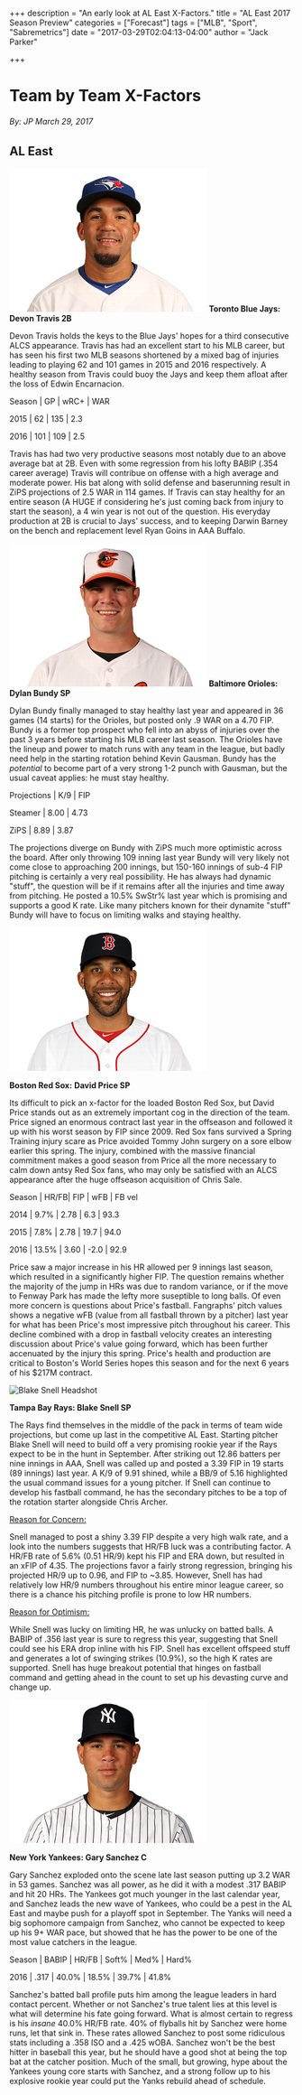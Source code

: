 +++ description = "An early look at AL East X-Factors." title = "AL East 2017 Season Preview" categories = ["Forecast"] tags = ["MLB", "Sport", "Sabremetrics"] date = "2017-03-29T02:04:13-04:00" author = "Jack Parker"

+++

# Team by Team X-Factors 

###### By: JP 	March 29, 2017

## AL East

![Devon Travis Headshot](/static/devonTravisHeadshot.png)
**Toronto Blue Jays: Devon Travis 2B**

Devon Travis holds the keys to the Blue Jays' hopes for a third consecutive ALCS appearance. Travis has had an excellent start to his MLB career, but has seen his first two MLB seasons shortened by a mixed bag of injuries leading to playing 62 and 101 games in 2015 and 2016 respectively. A healthy season from Travis could buoy the Jays and keep them afloat after the loss of Edwin Encarnacion.



Season | GP | wRC+ | WAR

2015 | 62 | 135 | 2.3

2016 | 101 | 109 | 2.5



Travis has had two very productive seasons most notably due to an above average bat at 2B. Even with some regression from his lofty BABIP (.354 career average) Travis will contribue on offense with a high average and moderate power. His bat along with solid defense and baserunning result in ZiPS projections of 2.5 WAR in 114 games. If Travis can stay healthy for an entire season (A HUGE if considering he's just coming back from injury to start the season), a 4 win year is not out of the question. His everyday production at 2B is crucial to Jays' success, and to keeping Darwin Barney on the bench and replacement level Ryan Goins in AAA Buffalo. 




![Dylan Bundy Headshot](/static/dylanBundyHeadshot.png)
**Baltimore Orioles: Dylan Bundy SP**

Dylan Bundy finally managed to stay healthy last year and appeared in 36 games (14 starts) for the Orioles, but posted only .9 WAR on a 4.70 FIP.  Bundy is a former top prospect who fell into an abyss of injuries over the past 3 years before starting his MLB career last season. The Orioles have the lineup and power to match runs with any team in the league, but badly need help in the starting rotation behind Kevin Gausman. Bundy has the *potential* to become part of a very strong 1-2 punch with Gausman, but the usual caveat applies: he must stay healthy. 



Projections | K/9 | FIP

Steamer | 8.00 | 4.73

ZiPS | 8.89 | 3.87



The projections diverge on Bundy with ZiPS much more optimistic across the board. After only throwing 109 inning last year Bundy will very likely not come close to approaching 200 innings, but 150-160 innings of sub-4 FIP pitching is certainly a very real possibility. He has always had dynamic "stuff", the question will be if it remains after all the injuries and time away from pitching. He posted a 10.5% SwStr% last year which is promising and supports a good K rate. Like many pitchers known for their dynamite "stuff" Bundy will have to focus on limiting walks and staying healthy. 


![David Price Headshot](/static/davidPriceHeadshot.png)

**Boston Red Sox:**  **David Price  SP**

Its difficult to pick an x-factor for the loaded Boston Red Sox, but David Price stands out as an extremely important cog in the direction of the team. Price signed an enormous contract last year in the offseason and followed it up with his worst season by FIP since 2009. Red Sox fans survived a Spring Training injury scare as Price avoided Tommy John surgery on a sore elbow earlier this spring. The injury, combined with the massive financial commitment makes a good season from Price all the more necessary to calm down antsy Red Sox fans, who may only be satisfied with an ALCS appearance after the huge offseason acquisition of Chris Sale. 



Season | HR/FB| FIP | wFB | FB vel

2014 | 9.7% | 2.78 | 6.3 | 93.3

2015 | 7.8% | 2.78 | 19.7 | 94.0

2016 | 13.5% | 3.60 | -2.0 | 92.9



Price saw a major increase in his HR allowed per 9 innings last season, which resulted in a significantly higher FIP. The question remains whether the majority of the jump in HRs was due to random variance, or if the move to Fenway Park has made the lefty more suseptible to long balls. Of even more concern is questions about Price's fastball. Fangraphs' pitch values shows a negative wFB (value from all fastball thrown by a pitcher) last year for what has been Price's most impressive pitch throughout his career. This decline combined with a drop in fastball velocity creates an interesting discussion about Price's value going forward, which has been further accenuated by the injury this spring. Price's health and production are critical to Boston's World Series hopes this season and for the next 6 years of his $217M contract. 


![Blake Snell Headshot](/static/blackSnellHeadshot.png)

**Tampa Bay Rays: Blake Snell SP**

The Rays find themselves in the middle of the pack in terms of team wide projections, but come up last in the competitive AL East. Starting pitcher Blake Snell will need to build off a very promising rookie year if the Rays expect to be in the hunt in September. After striking out 12.86 batters per nine innings in AAA, Snell was called up and posted a 3.39 FIP in 19 starts (89 innings) last year. A K/9 of 9.91 shined, while a BB/9 of 5.16 highlighted the usual command issues for a young pitcher. If Snell can continue to develop his fastball command, he has the secondary pitches to be a top of the rotation starter alongside Chris Archer. 



<u>Reason for Concern:</u>

Snell managed to post a shiny 3.39 FIP despite a very high walk rate, and a look into the numbers suggests that HR/FB luck was a contributing factor. A HR/FB rate of 5.6% (0.51 HR/9) kept his FIP and ERA down, but resulted in an xFIP of 4.35. The projections favor a fairly strong regression, bringing his projected HR/9 up to 0.96, and FIP to ~3.85. However, Snell has had relatively low HR/9 numbers throughout his entire minor league career, so there is a chance his pitching profile is prone to low HR numbers.



<u>Reason for Optimism:</u>

While Snell was lucky on limiting HR, he was unlucky on batted balls. A BABIP of .356 last year is sure to regress this year, suggesting that Snell could see his ERA drop inline with his FIP. Snell has excellent offspeed stuff and generates a lot of swinging strikes (10.9%), so the high K rates are supported. Snell has huge breakout potential that hinges on fastball command and getting ahead in the count to set up his devasting curve and change up. 



![Gary Sanchez Headshot](/static/garySanchezHeadshot.png)

**New York Yankees: Gary Sanchez C**

Gary Sanchez exploded onto the scene late last season putting up 3.2 WAR in 53 games. Sanchez was all power, as he did it with a modest .317 BABIP and hit 20 HRs. The Yankees got much younger in the last calendar year, and Sanchez leads the new wave of Yankees, who could be a pest in the AL East and maybe push for a playoff spot in September. The Yanks will need a big sophomore campaign from Sanchez, who cannot be expected to keep up his 9+ WAR pace, but showed that he has the power to be one of the most value catchers in the league. 



Season | BABIP | HR/FB | Soft% | Med% | Hard%

2016 | .317 | 40.0% | 18.5% | 39.7% | 41.8%



Sanchez's batted ball profile puts him among the league leaders in hard contact percent. Whether or not Sanchez's true talent lies at this level is what will determine his fate going forward. What is almost certain to regress is his *insane* 40.0% HR/FB rate. 40% of flyballs hit by Sanchez were home runs, let that sink in. These rates allowed Sanchez to post some ridiculous stats including a .358 ISO and a .425 wOBA. Sanchez won't be the best hitter in baseball this year, but he should have a good shot at being the top bat at the catcher position. Much of the small, but growing, hype about the Yankees young core starts with Sanchez, and a strong follow up to his explosive rookie year could put the Yanks rebuild ahead of schedule. 
